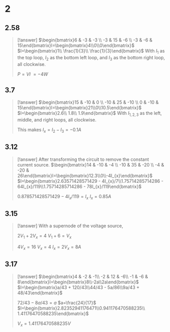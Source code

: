 # 2

## 2.58

> [!answer]
> $\begin{bmatrix}6 & -3 & -3 \\ -3 & 15 & -6 \\ -3 & -6 & 15\end{bmatrix}I=\begin{bmatrix}4\\0\\0\end{bmatrix}$
> $I=\begin{bmatrix}1\\ \frac{1}{3}\\ \frac{1}{3}\end{bmatrix}$
> With $I_{1}$ as the top loop, $I_{2}$ as the bottom left loop, and $I_{3}$ as the bottom right loop, all clockwise.
> 
> $P=VI$
> $=-4W$

## 3.7

> [!answer]
> $\begin{bmatrix}15 & -10 & 0 \\ -10 & 25 & -10 \\ 0 & -10 & 15\end{bmatrix}I=\begin{bmatrix}21\\0\\10.5\end{bmatrix}$
> $I=\begin{bmatrix}2.6\\ 1.8\\ 1.9\end{bmatrix}$
> With $I_{1,2,3}$ as the left, middle, and right loops, all clockwise.
> 
> This makes $I_{x}=I_{2}-I_{3}=-0.1A$

## 3.12

> [!answer]
> After transforming the circuit to remove the constant current source.
> $\begin{bmatrix}14 & -10 & -4 \\ -10 & 35 & -20 \\ -4 & -20 & 26\end{bmatrix}I=\begin{bmatrix}12.3\\0\\-4I_{x}\end{bmatrix}$
> $I=\begin{bmatrix}2.63571428571429 - 4I_{x}/7\\1.75714285714286 - 64I_{x}/119\\1.75714285714286 - 78I_{x}/119\end{bmatrix}$
> 
> $0.878571428571429 - 4I_{x}/119=I_{x}$
> $I_{x}=0.85A$

## 3.15

> [!answer]
> With a supernode of the voltage source,
> 
> $2V_{1}+2V_{x}=4$
> $V_{1}+6=V_{x}$
> 
> $4V_{x}=16$
> $V_{x}=4$
> $I_{x}=2V_{x}=8A$

## 3.17

> [!answer]
> $\begin{bmatrix}4 & -2 & -1\\ -2 & 12 & -6\\ -1 & -6 & 8\end{bmatrix}I=\begin{bmatrix}8\\-2a\\2a\end{bmatrix}$
> $I=\begin{bmatrix}a/43 + 120/43\\44/43 - 5a/86\\9a/43 + 48/43\end{bmatrix}$
> 
> $72/43 - 8a/43=a$
> $a=\frac{24}{17}$
> $I=\begin{bmatrix}2.82352941176471\\0.941176470588235\\ 1.41176470588235\end{bmatrix}$
> 
> $V_{x}=1.41176470588235V$
